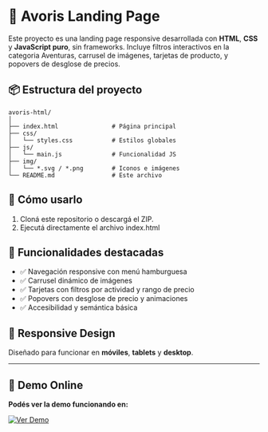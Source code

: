 # 🧳 Avoris Landing Page

Este proyecto es una landing page responsive desarrollada con **HTML**, **CSS** y **JavaScript puro**, sin frameworks. Incluye filtros interactivos en la categoria Aventuras, carrusel de imágenes, tarjetas de producto, y popovers de desglose de precios.

## 📦 Estructura del proyecto

```
avoris-html/
│
├── index.html               # Página principal
├── css/
│   └── styles.css           # Estilos globales
├── js/
│   └── main.js              # Funcionalidad JS
├── img/
│   └── *.svg / *.png        # Iconos e imágenes
└── README.md                # Este archivo
```

## 🚀 Cómo usarlo

1. Cloná este repositorio o descargá el ZIP.
2. Ejecutá directamente el archivo index.html

## 🧩 Funcionalidades destacadas

- ✅ Navegación responsive con menú hamburguesa
- ✅ Carrusel dinámico de imágenes
- ✅ Tarjetas con filtros por actividad y rango de precio
- ✅ Popovers con desglose de precio y animaciones
- ✅ Accesibilidad y semántica básica

## 📱 Responsive Design

Diseñado para funcionar en **móviles**, **tablets** y **desktop**.

---

## 🔗 Demo Online

**Podés ver la demo funcionando en:**

[![Ver Demo](https://img.shields.io/badge/Ver%20Demo-Click%20aquí-blue)](https://jorge-r-rodriguez.github.io/html-avoris/)